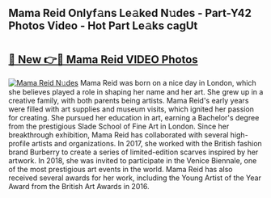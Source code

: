 ## Mama Reid Onlyf𝚊ns Le𝚊ked N𝚞des - Part-Y42 Photos Video - Hot Part Le𝚊ks cagUt

# <h2><a href="http://ab33695.deff.icu/?id=Mama+Reid">🔗 New 👉🔴 Mama Reid VIDEO Photos</a></h2>

[![Mama Reid N𝚞des](https://i.imgur.com/rIISA9y.gif)](http://ab33695.deff.icu/?id=Mama+Reid)
Mama Reid was born on a nice day in London, which she believes played a role in shaping her name and her art. She grew up in a creative family, with both parents being artists. Mama Reid's early years were filled with art supplies and museum visits, which ignited her passion for creating. She pursued her education in art, earning a Bachelor's degree from the prestigious Slade School of Fine Art in London. Since her breakthrough exhibition, Mama Reid has collaborated with several high-profile artists and organizations. In 2017, she worked with the British fashion brand Burberry to create a series of limited-edition scarves inspired by her artwork. In 2018, she was invited to participate in the Venice Biennale, one of the most prestigious art events in the world. Mama Reid has also received several awards for her work, including the Young Artist of the Year Award from the British Art Awards in 2016.
